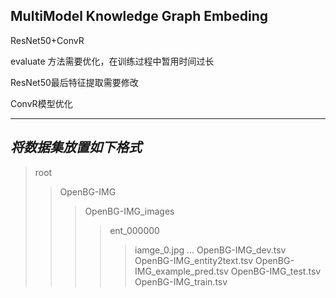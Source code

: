 ## MultiModel Knowledge Graph Embeding
ResNet50+ConvR

evaluate 方法需要优化，在训练过程中暂用时间过长

ResNet50最后特征提取需要修改

ConvR模型优化

------
_将数据集放置如下格式_
------
>root
>>OpenBG-IMG
>>>OpenBG-IMG_images
>>>>ent_000000
>>>>>iamge_0.jpg
>>>>...
>>>OpenBG-IMG_dev.tsv
>>>OpenBG-IMG_entity2text.tsv
>>>OpenBG-IMG_example_pred.tsv
>>>OpenBG-IMG_test.tsv
>>>OpenBG-IMG_train.tsv